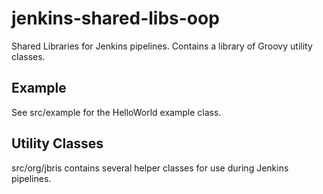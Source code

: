 # jenkins-shared-libs-oop
Shared Libraries for Jenkins pipelines. Contains a library of Groovy utility classes.

## Example
See src/example for the HelloWorld example class.

## Utility Classes 
src/org/jbris contains several helper classes for use during Jenkins pipelines. 

